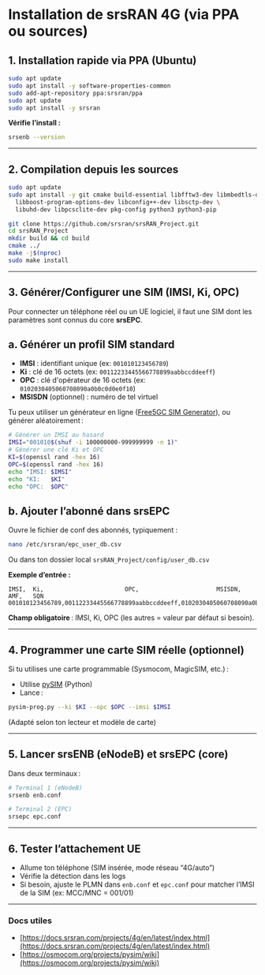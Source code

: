 # Installation de srsRAN 4G (via PPA ou sources)

## 1. Installation rapide via PPA (Ubuntu)

```bash
sudo apt update
sudo apt install -y software-properties-common
sudo add-apt-repository ppa:srsran/ppa
sudo apt update
sudo apt install -y srsran
```

**Vérifie l’install :**

```bash
srsenb --version
```

---

## 2. Compilation depuis les sources

```bash
sudo apt update
sudo apt install -y git cmake build-essential libfftw3-dev libmbedtls-dev \
  libboost-program-options-dev libconfig++-dev libsctp-dev \
  libuhd-dev libpcsclite-dev pkg-config python3 python3-pip

git clone https://github.com/srsran/srsRAN_Project.git
cd srsRAN_Project
mkdir build && cd build
cmake ../
make -j$(nproc)
sudo make install
```

---

## 3. Générer/Configurer une SIM (IMSI, Ki, OPC)

Pour connecter un téléphone réel ou un UE logiciel, il faut une SIM dont les paramètres sont connus du core **srsEPC**.

## a. Générer un profil SIM standard

* **IMSI** : identifiant unique (ex: `001010123456789`)
* **Ki** : clé de 16 octets (ex: `00112233445566778899aabbccddeeff`)
* **OPC** : clé d'opérateur de 16 octets (ex: `0102030405060708090a0b0c0d0e0f10`)
* **MSISDN** (optionnel) : numéro de tel virtuel

Tu peux utiliser un générateur en ligne ([Free5GC SIM Generator](https://free5gc.org/webconsole/sim.html)), ou générer aléatoirement :

```bash
# Générer un IMSI au hasard
IMSI="001010$(shuf -i 100000000-999999999 -n 1)"
# Générer une clé Ki et OPC
KI=$(openssl rand -hex 16)
OPC=$(openssl rand -hex 16)
echo "IMSI: $IMSI"
echo "KI:   $KI"
echo "OPC:  $OPC"
```

## b. Ajouter l’abonné dans srsEPC

Ouvre le fichier de conf des abonnés, typiquement :

```bash
nano /etc/srsran/epc_user_db.csv
```

Ou dans ton dossier local `srsRAN_Project/config/user_db.csv`

**Exemple d’entrée :**

```
IMSI,  Ki,                       OPC,                      MSISDN,     AMF,   SQN
001010123456789,00112233445566778899aabbccddeeff,0102030405060708090a0b0c0d0e0f10,1234567890,8000,000000
```

**Champ obligatoire** : IMSI, Ki, OPC (les autres = valeur par défaut si besoin).

---

## 4. Programmer une carte SIM réelle (optionnel)

Si tu utilises une carte programmable (Sysmocom, MagicSIM, etc.) :

* Utilise [pySIM](https://github.com/osmocom/pysim) (Python)
* Lance :

```bash
pysim-prog.py --ki $KI --opc $OPC --imsi $IMSI
```

(Adapté selon ton lecteur et modèle de carte)

---

## 5. Lancer srsENB (eNodeB) et srsEPC (core)

Dans deux terminaux :

```bash
# Terminal 1 (eNodeB)
srsenb enb.conf

# Terminal 2 (EPC)
srsepc epc.conf
```

---

## 6. Tester l’attachement UE

* Allume ton téléphone (SIM insérée, mode réseau “4G/auto”)
* Vérifie la détection dans les logs
* Si besoin, ajuste le PLMN dans `enb.conf` et `epc.conf` pour matcher l’IMSI de la SIM (ex: MCC/MNC = 001/01)

---

### Docs utiles

* [https://docs.srsran.com/projects/4g/en/latest/index.html](https://docs.srsran.com/projects/4g/en/latest/index.html)
* [https://osmocom.org/projects/pysim/wiki](https://osmocom.org/projects/pysim/wiki)

